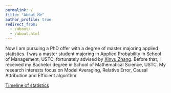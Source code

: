 ```yaml
---
permalink: /
title: "About Me"
author_profile: true
redirect_from: 
  - /about/
  - /about.html
---
```


Now I am pursuing a PhD offer with a degree of master majoring applied statistics. I was a master student majoring in Applied Probability in School of Management, USTC, fortunately advised by [Xinyu Zhang](https://bs.ustc.edu.cn/chinese/profile-578.html). Before that, I received my Bachelor degree in School of Mathematical Science, USTC. My research interests focus on Model Averaging, Relative Error, Causal Attribution and Efficient algorithm.

[Timeline of statistics](files/timeline.pdf)
